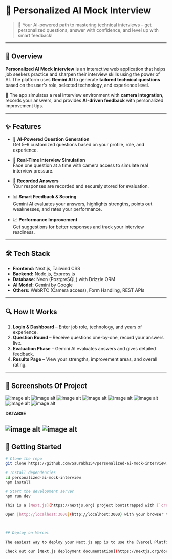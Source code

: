# 🎯 Personalized AI Mock Interview

> 🚀 Your AI-powered path to mastering technical interviews – get personalized questions, answer with confidence, and level up with smart feedback!

---

## 🧠 Overview

**Personalized AI Mock Interview** is an interactive web application that helps job seekers practice and sharpen their interview skills using the power of AI. The platform uses **Gemini AI** to generate **tailored technical questions** based on the user's role, selected technology, and experience level.

🎥 The app simulates a real interview environment with **camera integration**, records your answers, and provides **AI-driven feedback** with personalized improvement tips.

---

## ✨ Features

- 🤖 **AI-Powered Question Generation**  
  Get 5–6 customized questions based on your profile, role, and experience.

- 🎥 **Real-Time Interview Simulation**  
  Face one question at a time with camera access to simulate real interview pressure.

- 💬 **Recorded Answers**  
  Your responses are recorded and securely stored for evaluation.

- 📊 **Smart Feedback & Scoring**  
  Gemini AI evaluates your answers, highlights strengths, points out weaknesses, and rates your performance.

- 📈 **Performance Improvement**  
  Get suggestions for better responses and track your interview readiness.

---

## 🛠️ Tech Stack

- **Frontend:** Next.js, Tailwind CSS  
- **Backend:** Node.js, Express.js  
- **Database:** Neon (PostgreSQL) with Drizzle ORM  
- **AI Model:** Gemini by Google  
- **Others:** WebRTC (Camera access), Form Handling, REST APIs

---

## 🔍 How It Works

1. **Login & Dashboard** – Enter job role, technology, and years of experience.  
2. **Question Round** – Receive questions one-by-one, record your answers live.  
3. **Evaluation Phase** – Gemini AI evaluates answers and gives detailed feedback.  
4. **Results Page** – View your strengths, improvement areas, and overall rating.

---

## 📸 Screenshots Of Project

![image alt](https://github.com/Saurabh154/2021-25-MAP2-G36-Personalized-AI-mock-interview/blob/41de91b0b6c3e5a5d124ba1abd5fb3c35ffe7e69/01.png)
![image alt](https://github.com/Saurabh154/2021-25-MAP2-G36-Personalized-AI-mock-interview/blob/96288e23b0ddc315e41eedd4edfe86659563d027/02.png)
![image alt](https://github.com/Saurabh154/2021-25-MAP2-G36-Personalized-AI-mock-interview/blob/96288e23b0ddc315e41eedd4edfe86659563d027/03.png)
![image alt](https://github.com/Saurabh154/2021-25-MAP2-G36-Personalized-AI-mock-interview/blob/96288e23b0ddc315e41eedd4edfe86659563d027/04.png)
![image alt](https://github.com/Saurabh154/2021-25-MAP2-G36-Personalized-AI-mock-interview/blob/96288e23b0ddc315e41eedd4edfe86659563d027/05.png)
![image alt](https://github.com/Saurabh154/2021-25-MAP2-G36-Personalized-AI-mock-interview/blob/96288e23b0ddc315e41eedd4edfe86659563d027/06.png)
![image alt](https://github.com/Saurabh154/2021-25-MAP2-G36-Personalized-AI-mock-interview/blob/96288e23b0ddc315e41eedd4edfe86659563d027/07.png)
![image alt](https://github.com/Saurabh154/2021-25-MAP2-G36-Personalized-AI-mock-interview/blob/96288e23b0ddc315e41eedd4edfe86659563d027/08.png)

**DATABSE**

![image alt](https://github.com/Saurabh154/2021-25-MAP2-G36-Personalized-AI-mock-interview/blob/96288e23b0ddc315e41eedd4edfe86659563d027/09.png)
![image alt](https://github.com/Saurabh154/2021-25-MAP2-G36-Personalized-AI-mock-interview/blob/96288e23b0ddc315e41eedd4edfe86659563d027/10.png)
---

## 🚀 Getting Started

```bash
# Clone the repo
git clone https://github.com/Saurabh154/personalized-ai-mock-interview.git

# Install dependencies
cd personalized-ai-mock-interview
npm install

# Start the development server
npm run dev

This is a [Next.js](https://nextjs.org) project bootstrapped with [`create-next-app`](https://github.com/vercel/next.js/tree/canary/packages/create-next-app).

Open [http://localhost:3000](http://localhost:3000) with your browser to see the result.



## Deploy on Vercel

The easiest way to deploy your Next.js app is to use the [Vercel Platform](https://vercel.com/new?utm_medium=default-template&filter=next.js&utm_source=create-next-app&utm_campaign=create-next-app-readme) from the creators of Next.js.

Check out our [Next.js deployment documentation](https://nextjs.org/docs/app/building-your-application/deploying) for more details.
